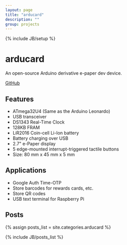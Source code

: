 ```yaml
---
layout: page
title: "arducard"
description: ""
group: projects
---
```

{% include JB/setup %}

arducard
========

An open-source Arduino derivative e-paper dev device.

[GitHub](https://github.com/Hylian/arducard)

Features
-----

* ATmega32U4 (Same as the Arduino Leonardo)
* USB transceiver
* DS1343 Real-Time Clock
* 128KB FRAM
* LiR2016 Coin-cell Li-Ion battery
* Battery charging over USB
* 2.7" e-Paper display
* 5 edge-mounted interrupt-triggered tactile buttons
* Size: 80 mm x 45 mm x 5 mm

Applications
------------

* Google Auth Time-OTP 
* Store barcodes for rewards cards, etc.
* Store QR codes
* USB text terminal for Raspberry Pi

Posts
-----
{% assign posts_list = site.categories.arducard %}
<html>
{% include JB/posts_list %}
</html>


